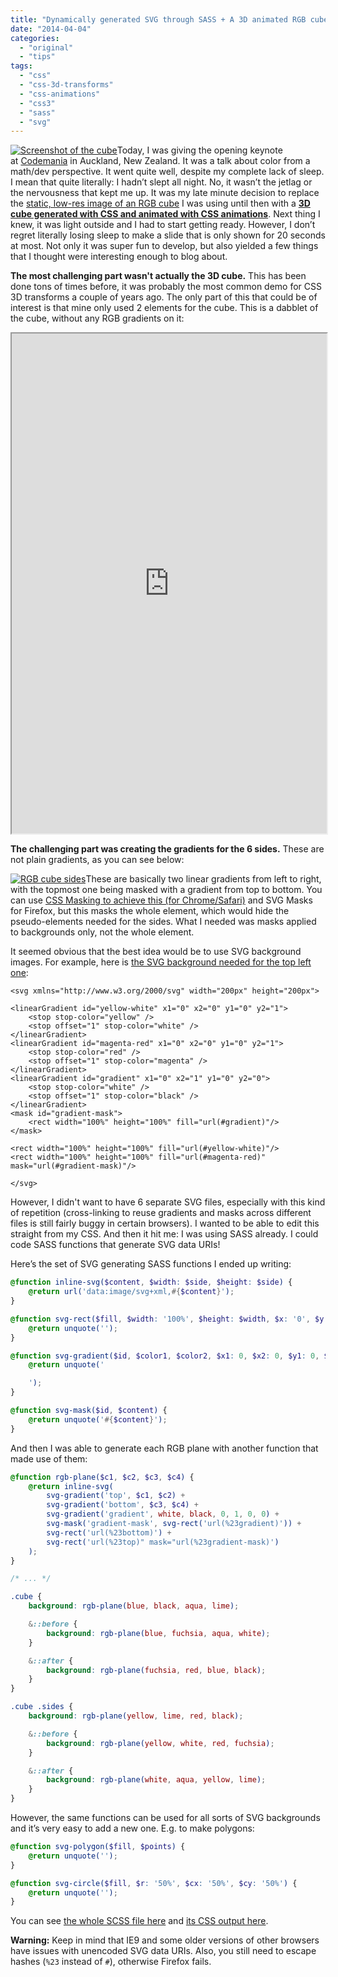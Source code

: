 ```yaml
---
title: "Dynamically generated SVG through SASS + A 3D animated RGB cube!"
date: "2014-04-04"
categories:
  - "original"
  - "tips"
tags:
  - "css"
  - "css-3d-transforms"
  - "css-animations"
  - "css3"
  - "sass"
  - "svg"
---
```


[![Screenshot of the cube](images/cube-screenshot.png)](http://leaverou.github.io/chroma-zone/rgb-cube.html)Today, I was giving the opening keynote at [Codemania](http://codemania.co.nz/) in Auckland, New Zealand. It was a talk about color from a math/dev perspective. It went quite well, despite my complete lack of sleep. I mean that quite literally: I hadn’t slept all night. No, it wasn’t the jetlag or the nervousness that kept me up. It was my late minute decision to replace the [static, low-res image of an RGB cube](http://leaverou.github.io/chroma-zone/img/rgb-cube.jpg) I was using until then with a **[3D cube generated with CSS and animated with CSS animations](http://leaverou.github.io/chroma-zone/rgb-cube.html)**. Next thing I knew, it was light outside and I had to start getting ready. However, I don’t regret literally losing sleep to make a slide that is only shown for 20 seconds at most. Not only it was super fun to develop, but also yielded a few things that I thought were interesting enough to blog about.

**The most challenging part wasn't actually the 3D cube.** This has been done tons of times before, it was probably the most common demo for CSS 3D transforms a couple of years ago. The only part of this that could be of interest is that mine only used 2 elements for the cube. This is a dabblet of the cube, without any RGB gradients on it:

<iframe src="http://dabblet.com/gist/9594360" height="800" width="100%"></iframe>

**The challenging part was creating the gradients for the 6 sides.** These are not plain gradients, as you can see below:

[![RGB cube sides](images/gradients.png)](images/gradients.png)These are basically two linear gradients from left to right, with the topmost one being masked with a gradient from top to bottom. You can use [CSS Masking to achieve this (for Chrome/Safari)](http://dabblet.com/gist/9201622) and SVG Masks for Firefox, but this masks the whole element, which would hide the pseudo-elements needed for the sides. What I needed was masks applied to backgrounds only, not the whole element.

It seemed obvious that the best idea would be to use SVG background images. For example, here is [the SVG background needed for the top left one](http://dabblet.com/gist/9964928):

```markup
<svg xmlns="http://www.w3.org/2000/svg" width="200px" height="200px">

<linearGradient id="yellow-white" x1="0" x2="0" y1="0" y2="1">
	<stop stop-color="yellow" />
	<stop offset="1" stop-color="white" />
</linearGradient>
<linearGradient id="magenta-red" x1="0" x2="0" y1="0" y2="1">
	<stop stop-color="red" />
	<stop offset="1" stop-color="magenta" />
</linearGradient>
<linearGradient id="gradient" x1="0" x2="1" y1="0" y2="0">
	<stop stop-color="white" />
	<stop offset="1" stop-color="black" />
</linearGradient>
<mask id="gradient-mask">
	<rect width="100%" height="100%" fill="url(#gradient)"/>
</mask>

<rect width="100%" height="100%" fill="url(#yellow-white)"/>
<rect width="100%" height="100%" fill="url(#magenta-red)" mask="url(#gradient-mask)"/>

</svg>
```

However, I didn't want to have 6 separate SVG files, especially with this kind of repetition (cross-linking to reuse gradients and masks across different files is still fairly buggy in certain browsers). I wanted to be able to edit this straight from my CSS. And then it hit me: I was using SASS already. I could code SASS functions that generate SVG data URIs!

Here’s the set of SVG generating SASS functions I ended up writing:

```scss
@function inline-svg($content, $width: $side, $height: $side) {
	@return url('data:image/svg+xml,#{$content}');
}

@function svg-rect($fill, $width: '100%', $height: $width, $x: '0', $y: '0') {
	@return unquote('');
}

@function svg-gradient($id, $color1, $color2, $x1: 0, $x2: 0, $y1: 0, $y2: 1) {
	@return unquote('

	');
}

@function svg-mask($id, $content) {
	@return unquote('#{$content}');
}
```

And then I was able to generate each RGB plane with another function that made use of them:

```scss
@function rgb-plane($c1, $c2, $c3, $c4) {
	@return inline-svg(
		svg-gradient('top', $c1, $c2) +
		svg-gradient('bottom', $c3, $c4) +
		svg-gradient('gradient', white, black, 0, 1, 0, 0) +
		svg-mask('gradient-mask', svg-rect('url(%23gradient)')) +
		svg-rect('url(%23bottom)') +
		svg-rect('url(%23top)" mask="url(%23gradient-mask)')
	);
}

/* ... */

.cube {
	background: rgb-plane(blue, black, aqua, lime);

	&::before {
		background: rgb-plane(blue, fuchsia, aqua, white);
	}

	&::after {
		background: rgb-plane(fuchsia, red, blue, black);
	}
}

.cube .sides {
	background: rgb-plane(yellow, lime, red, black);

	&::before {
		background: rgb-plane(yellow, white, red, fuchsia);
	}

	&::after {
		background: rgb-plane(white, aqua, yellow, lime);
	}
}
```

However, the same functions can be used for all sorts of SVG backgrounds and it’s very easy to add a new one. E.g. to make polygons:

```scss
@function svg-polygon($fill, $points) {
	@return unquote('');
}

@function svg-circle($fill, $r: '50%', $cx: '50%', $cy: '50%') {
	@return unquote('');
}
```

You can see [the whole SCSS file here](http://leaverou.github.io/chroma-zone/rgb-cube.scss) and [its CSS output here](http://leaverou.github.io/chroma-zone/rgb-cube.css).

**Warning:** Keep in mind that IE9 and some older versions of other browsers have issues with unencoded SVG data URIs. Also, you still need to escape hashes (`%23` instead of `#`), otherwise Firefox fails.
